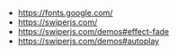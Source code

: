 - https://fonts.google.com/
- https://swiperjs.com/
- https://swiperjs.com/demos#effect-fade
- https://swiperjs.com/demos#autoplay
